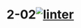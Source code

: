 # 2-02[![linter](https://github.com/matthew-gagne/2-02/workflows/linter/badge.svg)](https://github.com/marketplace/actions/super-linter)         
